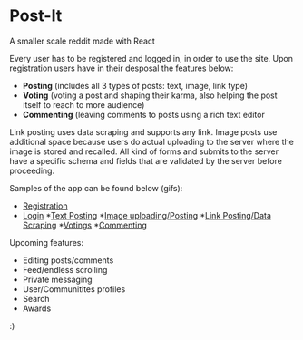 # Post-It
A smaller scale reddit made with React

Every user has to be registered and logged in, in order to use the site.
Upon registration users have in their desposal the features below:
* **Posting** (includes all 3 types of posts: text, image, link type)
* **Voting** (voting a post and shaping their karma, also helping the post itself to reach to more audience)
* **Commenting** (leaving comments to posts using a rich text editor

Link posting uses data scraping and supports any link.
Image posts use additional space because users do actual uploading to the server where the image is stored and recalled.
All kind of forms and submits to the server have a specific schema and fields that are validated by the server before proceeding.

Samples of the app can be found below (gifs):
* [Registration](https://media.giphy.com/media/mEo6agMTzLyuMibWel/source.mp4)
* [Login](https://media.giphy.com/media/KHiLbboRPxPf3uQnna/source.mp4)
*[Text Posting](https://media.giphy.com/media/Rm3dZiuFGCC7e6WrBz/source.mp4)
*[Image uploading/Posting](https://media.giphy.com/media/TeyRIpwdjQ39TbE6yh/source.mp4)
*[Link Posting/Data Scraping](https://media.giphy.com/media/IfgXh873mF6nlu1jVi/source.mp4)
*[Votings](https://media.giphy.com/media/WRdB3oz4lRh9AP7KLs/source.mp4)
*[Commenting](https://media.giphy.com/media/dsXdtjCzOnR57It8pn/source.mp4)

Upcoming features:
* Editing posts/comments
* Feed/endless scrolling
* Private messaging
* User/Communitites profiles
* Search
* Awards

:)


